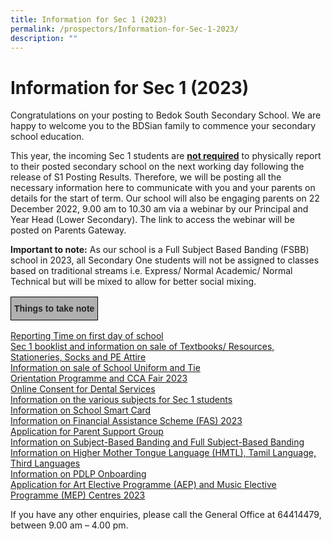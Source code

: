 ```yaml
---
title: Information for Sec 1 (2023)
permalink: /prospectors/Information-for-Sec-1-2023/
description: ""
---
```

Information for Sec 1 (2023)
============================

Congratulations on your posting to Bedok South Secondary School. We are happy to welcome you to the BDSian family to commence your secondary school education.

  

This year, the incoming Sec 1 students are&nbsp;<u><b>not required</b></u>&nbsp;to physically report to their posted secondary school on the next working day following the release of S1 Posting Results. Therefore, we will be posting all the necessary information here to communicate with you and your parents on details for the start of term.&nbsp;Our school will also be engaging parents on 22 December 2022, 9.00 am to 10.30 am via a webinar by our Principal and Year Head (Lower Secondary). The link to access the webinar will be posted on Parents Gateway.

  

<b>Important to note:</b>&nbsp;As our school is a Full Subject Based Banding (FSBB) school in 2023, all Secondary One students will not be assigned to classes based on traditional streams i.e. Express/ Normal Academic/ Normal Technical but will be mixed to allow for better social mixing.

<style type="text/css">
.tg  {border-collapse:collapse;border-spacing:0;}
.tg td{border-color:black;border-style:solid;border-width:1px;font-family:Arial, sans-serif;font-size:14px;
  overflow:hidden;padding:10px 5px;word-break:normal;}
.tg th{border-color:black;border-style:solid;border-width:1px;font-family:Arial, sans-serif;font-size:14px;
  font-weight:normal;overflow:hidden;padding:10px 5px;word-break:normal;}
.tg .tg-xxiv{background-color:#B0B0B0;color:#222;font-weight:bold;text-align:left;vertical-align:middle}
</style>
<table class="tg">
<thead>
  <tr>
    <td class="tg-xxiv"><span style="color:#222;background-color:#B0B0B0">Things to take note</span></td>
  </tr>
</thead>
</table>

[Reporting Time on first day of school](/information-for-sec-1-2023/Reporting-Time-on-First-Day-of-School/) <br>
[Sec 1 booklist and information on sale of Textbooks/ Resources, Stationeries, Socks and PE Attire](/information-for-sec-1-2023/Purchase-of-Books-Stationeries-Socks-PE-Attire-and-Booklist-for-2023/) <br>
[Information on sale of School Uniform and Tie](/information-for-sec-1-2023/Purchase-of-School-Uniform-and-Tie/) <br>
[Orientation Programme and CCA Fair 2023](/information-for-sec-1-2023/Orientation-Programme-and-CCA-Fair-2023/) <br>
[Online Consent for Dental Services](/information-for-sec-1-2023/Online-Consent-for-Dental-Services/) <br>
[Information on the various subjects for Sec 1 students](/information-for-sec-1-2023/Information-on-Various-Subjects-for-Sec-1-Students/) <br>
[Information on School Smart Card](/information-for-sec-1-2023/Information-on-School-Smart-Card/) <br>
[Information on Financial Assistance Scheme (FAS) 2023](/information-for-sec-1-2023/Information-on-Financial-Assistance-Scheme-FAS-2023/) <br>
[Application for Parent Support Group](/information-for-sec-1-2023/BDS-Parent-Support-Group-PSG/) <br>
[Information on Subject-Based Banding and Full Subject-Based Banding](/information-for-sec-1-2023/Information-on-Subject-Based-Banding-and-Full-Subject-Based-Banding/) <br>
[Information on Higher Mother Tongue Language (HMTL), Tamil Language, Third Languages](/information-for-sec-1-2023/Information-on-Mother-Tongue-Languages/) <br>
[Information on PDLP Onboarding](/information-for-sec-1-2023/Information-on-PDLP-Onboarding/) <br>
[Application for Art Elective Programme (AEP) and Music Elective Programme (MEP) Centres 2023](/information-for-sec-1-2023/Art-Elective-Programme-AEP-and-Music-Elective-Programme-MEP/)

If you have any other enquiries, please call the General Office at 64414479, between 9.00 am – 4.00 pm.